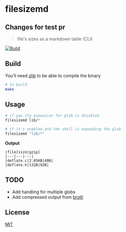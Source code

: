 # filesizemd

## Changes for test pr

> file's sizes as a markdown table (CLI)

[![Build](https://github.com/barelyhuman/filesizemd/actions/workflows/test.yml/badge.svg)](https://github.com/barelyhuman/filesizemd/actions/workflows/test.yml)

## Build

You'll need [zlib](https://zlib.net/) to be able to compile the binary

```sh
# to build
make
```

## Usage

```sh
# if you tty expansion for glob is disabled
filesizemd lib/*

# if it's enabled and the shell is expanding the glob
filesizemd "lib/*"
```

**Output**

```
|file|size|gzip|
|---|---|---|
|deflate.c|2.05KB|49B|
|deflate.h|132B|92B|
```

## TODO

- Add handling for multiple globs
- Add compressed output from [brotli](https://gitub.com/google/brotli)

## License

[MIT](license)
